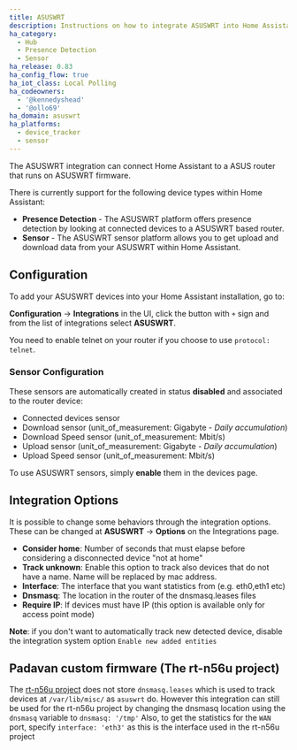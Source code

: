 ```yaml
---
title: ASUSWRT
description: Instructions on how to integrate ASUSWRT into Home Assistant.
ha_category:
  - Hub
  - Presence Detection
  - Sensor
ha_release: 0.83
ha_config_flow: true
ha_iot_class: Local Polling
ha_codeowners:
  - '@kennedyshead'
  - '@ollo69'
ha_domain: asuswrt
ha_platforms:
  - device_tracker
  - sensor
---
```


The ASUSWRT integration can connect Home Assistant to a ASUS router that runs on ASUSWRT firmware.

There is currently support for the following device types within Home Assistant:

- **Presence Detection** - The ASUSWRT platform offers presence detection by looking at connected devices to a ASUSWRT based router.
- **Sensor** - The ASUSWRT sensor platform allows you to get upload and download data from your ASUSWRT within Home Assistant.

## Configuration

To add your ASUSWRT devices into your Home Assistant installation, go to:

**Configuration** -> **Integrations** in the UI, click the button with `+` sign and from the list of integrations select **ASUSWRT**.

<div class='note warning'>

You need to enable telnet on your router if you choose to use `protocol: telnet`.

</div>

### Sensor Configuration

These sensors are automatically created in status **disabled** and associated to the router device:

- Connected devices sensor
- Download sensor (unit_of_measurement: Gigabyte - *Daily accumulation*)
- Download Speed sensor (unit_of_measurement: Mbit/s)
- Upload sensor (unit_of_measurement: Gigabyte - *Daily accumulation*)
- Upload Speed sensor (unit_of_measurement: Mbit/s)

To use ASUSWRT sensors, simply **enable** them in the devices page.

## Integration Options

It is possible to change some behaviors through the integration options. These can be changed at **ASUSWRT** -> **Options** on the Integrations page.

- **Consider home**: Number of seconds that must elapse before considering a disconnected device "not at home"
- **Track unknown**: Enable this option to track also devices that do not have a name. Name will be replaced by mac address.
- **Interface**: The interface that you want statistics from (e.g. eth0,eth1 etc)
- **Dnsmasq**: The location in the router of the dnsmasq.leases files
- **Require IP**: If devices must have IP (this option is available only for access point mode)

**Note**: if you don't want to automatically track new detected device, disable the integration system option `Enable new added entities`

## Padavan custom firmware (The rt-n56u project)

The [rt-n56u project](https://bitbucket.org/padavan/rt-n56u) does not store `dnsmasq.leases` which is used to track devices at `/var/lib/misc/` as `asuswrt` do. However this integration can still be used for the rt-n56u project by changing the dnsmasq location using the `dnsmasq` variable to `dnsmasq: '/tmp'`
Also, to get the statistics for the `WAN` port, specify `interface: 'eth3'` as this is the interface used in the rt-n56u project
